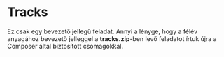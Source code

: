 # Tracks

Ez csak egy bevezető jellegű feladat. Annyi a lényge, hogy a félév anyagához bevezető jelleggel a **tracks.zip**-ben levő feladatot írtuk újra a Composer által biztosított csomagokkal.

